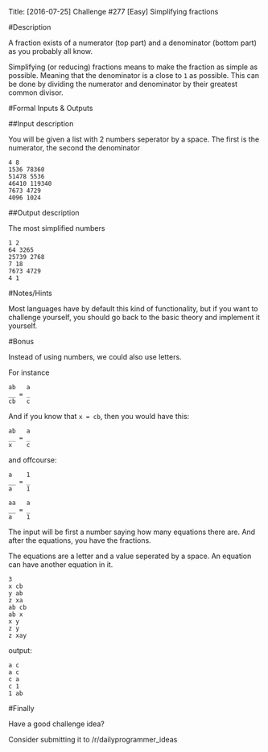 Title: [2016-07-25] Challenge #277 [Easy] Simplifying fractions

#Description

A fraction exists of a numerator (top part) and a denominator (bottom part) as you probably all know.

Simplifying (or reducing) fractions means to make the fraction as simple as possible. Meaning that the denominator is a close to `1` as possible.
This can be done by dividing the numerator and denominator by their greatest common divisor.

#Formal Inputs & Outputs

##Input description

You will be given a list with 2 numbers seperator by a space.
The first is the numerator, the second the denominator

    4 8
    1536 78360
    51478 5536
    46410 119340
    7673 4729
    4096 1024

##Output description

The most simplified numbers

    1 2
    64 3265
    25739 2768
    7 18
    7673 4729
    4 1

#Notes/Hints

Most languages have by default this kind of functionality, but if you want to challenge yourself, you should go back to the basic theory and implement it yourself.

#Bonus

Instead of using numbers, we could also use letters.

For instance

    ab   a
    __ = _
    cb   c 
    
And if you know that `x = cb`, then you would have this:

    ab   a
    __ = _
    x    c  

and offcourse:

    a    1
    __ = _
    a    1

    aa   a
    __ = _
    a    1
    
The input will be first a number saying how many equations there are. And after the equations, you have the fractions.

The equations are a letter and a value seperated by a space.
An equation can have another equation in it.

    3
    x cb
    y ab
    z xa
    ab cb
    ab x
    x y
    z y
    z xay

output:

    a c
    a c
    c a
    c 1
    1 ab


#Finally

Have a good challenge idea?

Consider submitting it to /r/dailyprogrammer_ideas